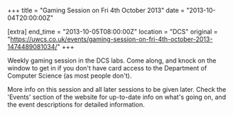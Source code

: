 +++
title = "Gaming Session on Fri 4th October 2013"
date = "2013-10-04T20:00:00Z"

[extra]
end_time = "2013-10-05T08:00:00Z"
location = "DCS"
original = "https://uwcs.co.uk/events/gaming-session-on-fri-4th-october-2013-1474489081034/"
+++

Weekly gaming session in the DCS labs. Come along, and knock on the window to get in if you don't have card access to the Department of Computer Science (as most people don't).

More info on this session and all later sessions to be given later. Check the 'Events' section of the website for up-to-date info on what's going on, and the event descriptions for detailed information.

